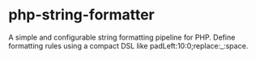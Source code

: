 # php-string-formatter
A simple and configurable string formatting pipeline for PHP. Define formatting rules using a compact DSL like padLeft:10:0;replace:_:space.
